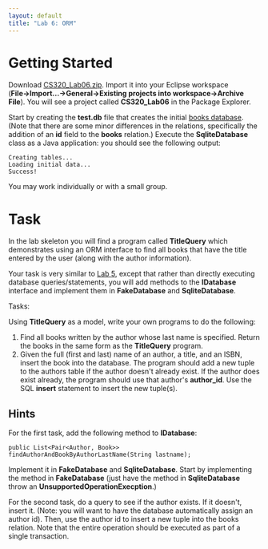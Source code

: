 ```yaml
---
layout: default
title: "Lab 6: ORM"
---
```


# Getting Started

Download [CS320\_Lab06.zip](CS320_Lab06.zip). Import it into your Eclipse workspace (**File&rarr;Import...&rarr;General&rarr;Existing projects into workspace&rarr;Archive File**). You will see a project called **CS320\_Lab06** in the Package Explorer.

Start by creating the **test.db** file that creates the initial [books database](../lectures/lecture9.html).  (Note that there are some minor differences in the relations, specifically the addition of an **id** field to the **books** relation.)  Execute the **SqliteDatabase** class as a Java application: you should see the following output:

    Creating tables...
    Loading initial data...
    Success!

You may work individually or with a small group.

# Task

In the lab skeleton you will find a program called **TitleQuery** which demonstrates using an ORM interface to find all books that have the title entered by the user (along with the author information).

Your task is very similar to [Lab 5](lab05.html), except that rather than directly executing database queries/statements, you will add methods to the **IDatabase** interface and implement them in **FakeDatabase** and **SqliteDatabase**.

Tasks:

Using **TitleQuery** as a model, write your own programs to do the following:

1. Find all books written by the author whose last name is specified. Return the books in the same form as the **TitleQuery** program.
2. Given the full (first and last) name of an author, a title, and an ISBN, insert the book into the database. The program should add a new tuple to the authors table if the author doesn't already exist. If the author does exist already, the program should use that author's **author\_id**.  Use the SQL **insert** statement to insert the new tuple(s).

## Hints

For the first task, add the following method to **IDatabase**:

    public List<Pair<Author, Book>> findAuthorAndBookByAuthorLastName(String lastname);

Implement it in **FakeDatabase** and **SqliteDatabase**.  Start by implementing the method in **FakeDatabase** (just have the method in **SqliteDatabase** throw an **UnsupportedOperationExecption**.)

For the second task, do a query to see if the author exists.  If it doesn't, insert it.  (Note: you will want to have the database automatically assign an author id).  Then, use the author id to insert a new tuple into the books relation.  Note that the entire operation should be executed as part of a single transaction.

<!-- vim:set wrap: ­-->
<!-- vim:set linebreak: -->
<!-- vim:set nolist: -->
